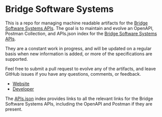 # Bridge Software SystemsThis is a repo for managing machine readable artifacts for the [Bridge Software Systems APIs](https://www.bridgesoftware.com). The goal is to maintain and evolve an OpenAPI, Postman Collection, and APIs.json index for the [Bridge Software Systems APIs](https://www.bridgesoftware.com).They are a constant work in progress, and will be updated on a regular basis when new information is added, or more of the specifications are supported.Feel free to submit a pull request to evolve any of the artifacts, and leave GitHub issues if you have any questions, comments, or feedback.- [Website](https://www.bridgesoftware.com)- [Developer](https://www.bridgesoftware.com)The [APIs.json](https://github.com/api-evangelist/bridge-software-systems/blob/master/apis.json) index provides links to all the relevant links for the Bridge Software Systems APIs, including the OpenAPI and Postman if they are present.
